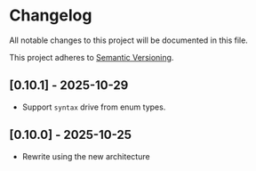 # Changelog

All notable changes to this project will be documented in this file.

This project adheres to [Semantic Versioning](https://semver.org).

<!--
Note: In this file, do not use the hard wrap in the middle of a sentence for
compatibility with GitHub comment style markdown rendering.
-->

## [0.10.1] - 2025-10-29

- Support `syntax` drive from enum types.

## [0.10.0] - 2025-10-25

- Rewrite using the new architecture
